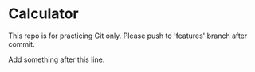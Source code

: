 # Calculator

This repo is for practicing Git only.
Please push to 'features' branch after commit.

Add something after this line.